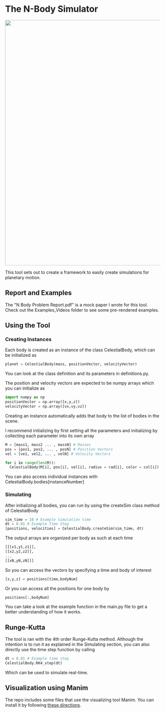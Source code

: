 # The N-Body Simulator
<p align="center">
  <a>
    <img width = 800, src = "https://github.com/cfelipesandoval/N-Body_Simulator/blob/65c4240f18254ae2f2b49eaaa304f51b38c835c5/images/Front_image.png"
  </a>
</p>

This tool sets out to create a framework to easily create simulations for planetary motion.

## Report and Examples
The "N Body Problem Report.pdf" is a mock paper I wrote for this tool. Check out the Examples_Videos folder to see some pre-rendered examples.

## Using the Tool
### Creating Instances
Each body is created as an instance of the class CelestialBody, which can be initialized as
```python
planet = CelestialBody(mass, positionVector, velocityVector)
```
You can look at the class definition and its parameters in definitions.py.

The position and velocity vectors are expected to be numpy arrays which you can initialize as
```python
import numpy as np
positionVector = np.array([x,y,z])
velocityVector = np.array([vx,vy,vz])
```
Creating an instance automatically adds that body to the list of bodies in the scene. 

I recommend initializing by first setting all the parameters and initializing by collecting each parameter into its own array
```python
M = [mass1, mass2 ... , massN] # Masses
pos = [pos1, pos2, ... , posN] # Position Vectors
vel = [ve1, vel2, ... , velN] # Velocity Vectors

for i in range(len(M)):
  CelestialBody(M[i], pos[i], vel[i], radius = rad[i], color = col[i])
```
You can also access individual instances with CelestialBody.bodies[instanceNumber] 

### Simulating
After initializing all bodies, you can run by using the createSim class method of CelestialBody
```python
sim_time = 10 # Example Simulation time
dt = 0.01 # Example Time Step
[positions, velocities] = CelestialBody.createSim(sim_time, dt)
```

The output arrays are organized per body as such at each time
```python
[[[x1,y1,z1]],
[[x2,y2,z2]],
...
[[xN,yN,zN]]]

```

So you can access the vectors by specifying a time and body of interest
```python
[x,y,z] = positions[time,bodyNum]
```

Or you can access all the positions for one body by
```python
positions[:,bodyNum]
```

You can take a look at the example function in the main.py file to get a better understanding of how it works.

## Runge-Kutta
The tool is ran with the 4th order Runge-Kutta method. Although the intention is to run it as explained in the Simulating section, you can also directly use the time step function by calling

```python
dt = 0.01 # Example time step
CelestialBody.RK4_step(dt)
```

Which can be used to simulate real-time.

## Visualization using Manim
The repo includes some files that use the visualizing tool Manim. You can install it by following [these directions](https://github.com/3b1b/manim/tree/master). 
